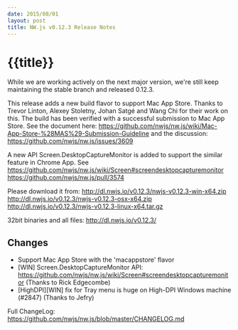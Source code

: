 ```yaml
---
date: 2015/08/01
layout: post
title: NW.js v0.12.3 Release Notes
---
```


# {{title}}

While we are working actively on the next major version, we're still keep  maintaining the stable branch and released 0.12.3.

This release adds a new build flavor to support Mac App Store. Thanks to Trevor Linton, Alexey Stoletny,  Johan Satgé and  Wang Chi for their work on this. The build has been verified with a successful submission to Mac App Store. See the document here: https://github.com/nwjs/nw.js/wiki/Mac-App-Store-%28MAS%29-Submission-Guideline  and the discussion: https://github.com/nwjs/nw.js/issues/3609

A new API Screen.DesktopCaptureMonitor is added to support the similar feature in Chrome App. See 
https://github.com/nwjs/nw.js/wiki/Screen#screendesktopcapturemonitor
https://github.com/nwjs/nw.js/pull/3574

Please download it from:
http://dl.nwjs.io/v0.12.3/nwjs-v0.12.3-win-x64.zip
http://dl.nwjs.io/v0.12.3/nwjs-v0.12.3-osx-x64.zip
http://dl.nwjs.io/v0.12.3/nwjs-v0.12.3-linux-x64.tar.gz

32bit binaries and all files:
http://dl.nwjs.io/v0.12.3/

## Changes

- Support Mac App Store with the 'macappstore' flavor
- [WIN] Screen.DesktopCaptureMonitor API: https://github.com/nwjs/nw.js/wiki/Screen#screendesktopcapturemonitor (Thanks to Rick Edgecombe)
- [HighDPI][WIN] fix for Tray menu is huge on High-DPI Windows machine (#2847) (Thanks to Jefry)

Full ChangeLog:
https://github.com/nwjs/nw.js/blob/master/CHANGELOG.md